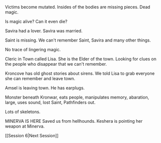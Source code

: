Victims become mutated.
Insides of the bodies are missing pieces.
Dead magic.

Is magic alive?
Can it even die?

Savira had a lover.
Savira was married.

Saint is missing.
We can't remember Saint, Savira and many other things.

No trace of lingering magic.

Cleric in Town called Lisa.
She is the Elder of the town.
Looking for clues on the people who disappear that we can't remember.

Kroncove has old ghost stories about sirens.
We told Lisa to grab everyone she can remember and leave town.

Amsel is leaving town.
He has earplugs.

Monster beneath Kronwar, eats people, manipulates memory, abaration, large, uses sound, lost Saint, Pathfinders out.

Lots of skeletons.

MINERVA IS HERE
Saved us from hellhounds.
Keshera is pointing her weapon at Minerva.


[[Session 6|Next Session]]